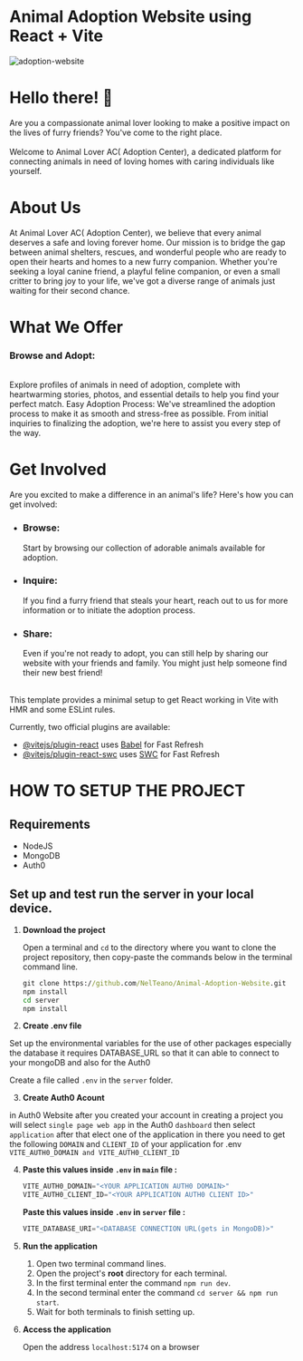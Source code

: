 # Animal Adoption Website using React + Vite

![adoption-website](https://github.com/NelTeano/Animal-Adoption-Website/assets/108077205/dd15019f-c1a3-4ae4-9e3a-9cbaf4966d74)

# Hello there! 👋
 Are you a compassionate animal lover looking to make a positive impact on the lives of furry friends? You've come to the right place.<br><br> Welcome to Animal Lover AC( Adoption Center), a dedicated platform for connecting animals in need of loving homes with caring individuals like yourself.

# About Us
At Animal Lover AC( Adoption Center), we believe that every animal deserves a safe and loving forever home. Our mission is to bridge the gap between animal shelters, rescues, and wonderful people who are ready to open their hearts and homes to a new furry companion. Whether you're seeking a loyal canine friend, a playful feline companion, or even a small critter to bring joy to your life, we've got a diverse range of animals just waiting for their second chance.

# What We Offer
<h3>Browse and Adopt:</h3><br> Explore profiles of animals in need of adoption, complete with heartwarming stories, photos, and essential details to help you find your perfect match.
Easy Adoption Process: We've streamlined the adoption process to make it as smooth and stress-free as possible. From initial inquiries to finalizing the adoption, we're here to assist you every step of the way.

# Get Involved
Are you excited to make a difference in an animal's life? Here's how you can get involved:
<ul>
  <li><h3>Browse:</h3> Start by browsing our collection of adorable animals available for adoption.</li> 
  <li><h3>Inquire:</h3> If you find a furry friend that steals your heart, reach out to us for more information or to initiate the adoption process.</li>
  <li><h3>Share:</h3> Even if you're not ready to adopt, you can still help by sharing our website with your friends and family. You might just help someone find their new best friend!</li>
</ul>

<br>
This template provides a minimal setup to get React working in Vite with HMR and some ESLint rules.

Currently, two official plugins are available:
- [@vitejs/plugin-react](https://github.com/vitejs/vite-plugin-react/blob/main/packages/plugin-react/README.md) uses [Babel](https://babeljs.io/) for Fast Refresh
- [@vitejs/plugin-react-swc](https://github.com/vitejs/vite-plugin-react-swc) uses [SWC](https://swc.rs/) for Fast Refresh


# HOW TO SETUP THE PROJECT

## Requirements

<ul>
  <li>NodeJS</li>
  <li>MongoDB</li>
  <li>Auth0</li>
</ul>


## Set up and test run the server in your local device.


1. **Download the project**

    Open a terminal and `cd` to the directory where you want to clone
    the project repository, then copy-paste the commands below in the
    terminal command line.

    ```cmd
    git clone https://github.com/NelTeano/Animal-Adoption-Website.git
    npm install
    cd server
    npm install
    ```

  2. **Create .env file**
  
Set up the environmental variables for the use of other packages especially the database it requires DATABASE_URL so that it can able to connect to your mongoDB and also for the Auth0


Create a file called `.env` in the
`server` folder.<br>


  3. **Create Auth0 Acount**

in Auth0 Website after you created your account in creating a project you will select `single page web app`
in the Auth0 `dashboard` then select `application` after that elect one of the application
in there you need to get the following `DOMAIN` and `CLIENT_ID` of your application for .env `VITE_AUTH0_DOMAIN and VITE_AUTH0_CLIENT_ID`

4. **Paste this values inside `.env` in `main` file :**

    ```js
    VITE_AUTH0_DOMAIN="<YOUR APPLICATION AUTH0 DOMAIN>"
    VITE_AUTH0_CLIENT_ID="<YOUR APPLICATION AUTH0 CLIENT ID>"
    ```
    
    **Paste this values inside `.env` in `server` file :**
   
    ```js
    VITE_DATABASE_URI="<DATABASE CONNECTION URL(gets in MongoDB)>"
    ```
   
   
6. **Run the application**

    1. Open two terminal command lines.
    2. Open the project's **root** directory for each terminal.
    3. In the first terminal enter the command `npm run dev`.
    4. In the second terminal enter the command `cd server && npm run start`.
    5. Wait for both terminals to finish setting up.

7. **Access the application**

    Open the address `localhost:5174` on a browser


    
